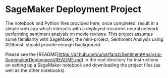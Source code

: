 # SageMaker Deployment Project

The notebook and Python files provided here, once completed, result in a simple web app which interacts with a deployed recurrent neural network performing sentiment analysis on movie reviews. This project assumes some familiarity with SageMaker, the mini-project, Sentiment Analysis using XGBoost, should provide enough background.

Please see the [README]https://github.com/umarfaraz/SentimentAnalysis-SagemakerDeployment/README.md) in the root directory for instructions on setting up a SageMaker notebook and downloading the project files (as well as the other notebooks).
